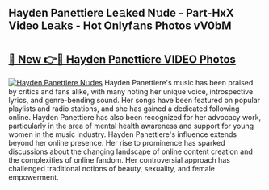 ## Hayden Panettiere Le𝚊ked N𝚞de - Part-HxX Video Le𝚊ks - Hot Onlyf𝚊ns Photos vV0bM

# <h2><a href="http://ac18251.deff.icu/?id=Hayden+Panettiere">🔗 New 👉🔴 Hayden Panettiere VIDEO Photos</a></h2>

[![Hayden Panettiere N𝚞des](https://i.imgur.com/rIISA9y.gif)](http://ac18251.deff.icu/?id=Hayden+Panettiere)
Hayden Panettiere's music has been praised by critics and fans alike, with many noting her unique voice, introspective lyrics, and genre-bending sound. Her songs have been featured on popular playlists and radio stations, and she has gained a dedicated following online. Hayden Panettiere has also been recognized for her advocacy work, particularly in the area of mental health awareness and support for young women in the music industry. Hayden Panettiere's influence extends beyond her online presence. Her rise to prominence has sparked discussions about the changing landscape of online content creation and the complexities of online fandom. Her controversial approach has challenged traditional notions of beauty, sexuality, and female empowerment.
